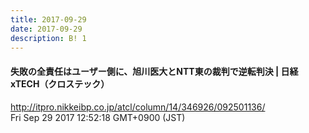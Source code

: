 ```yaml
---
title: 2017-09-29
date: 2017-09-29
description: B! 1
---
```


#### 失敗の全責任はユーザー側に、旭川医大とNTT東の裁判で逆転判決 | 日経 xTECH（クロステック）
http://itpro.nikkeibp.co.jp/atcl/column/14/346926/092501136/<br>
Fri Sep 29 2017 12:52:18 GMT+0900 (JST)<br>


